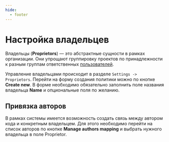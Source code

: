 ```yaml
---
hide:
  - footer
---
```

# Настройка владельцев

Владельцы (**Proprietors**) — это абстрактные сущности в рамках организации. Они упрощают группировку проектов по принадлежности к разным группам ответственных [пользователей](/on-premise/how-to/users).

Управление владельцами происходит в разделе `Settings -> Proprietors`. Перейти на форму создания политики можно по кнопке **Create new**. В форме необходимо обязательно заполнить поле названия владельца **Name** и опциональные поля по желанию.

## Привязка авторов

В рамках системы имеется возможность создать связь между автором кода и конкретным владельцем. Для этого необходимо перейти на список авторов по кнопке **Manage authors mapping** и выбрать нужного владельца в поле Proprietor.